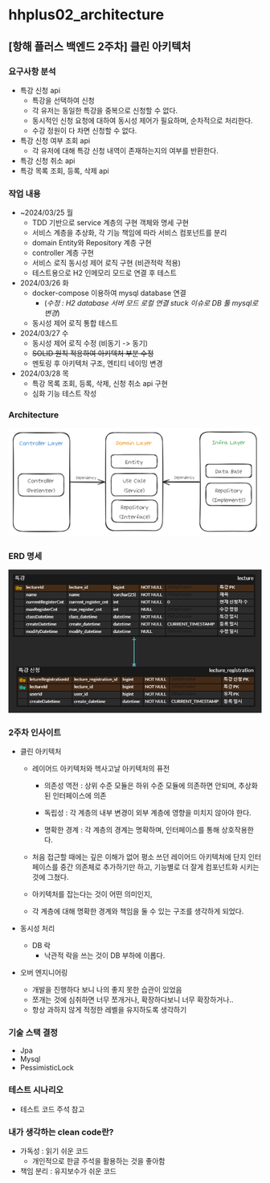# hhplus02_architecture

## [항해 플러스 백엔드 2주차] 클린 아키텍처

### 요구사항 분석
- 특강 신청 api
  - 특강을 선택하여 신청
  - 각 유저는 동일한 특강을 중복으로 신청할 수 없다.
  - 동시적인 신청 요청에 대하여 동시성 제어가 필요하며, 순차적으로 처리한다.
  - 수강 정원이 다 차면 신청할 수 없다.
- 특강 신청 여부 조회 api
  - 각 유저에 대해 특강 신청 내역이 존재하는지의 여부를 반환한다.
- 특강 신청 취소 api
- 특강 목록 조회, 등록, 삭제 api


### 작업 내용
- ~2024/03/25 월
  - TDD 기반으로 service 계층의 구현 객체와 명세 구현
  - 서비스 계층을 추상화, 각 기능 책임에 따라 서비스 컴포넌트를 분리
  - domain Entity와 Repository 계층 구현
  - controller 계층 구현
  - 서비스 로직 동시성 제어 로직 구현 (비관적락 적용)
  - 테스트용으로 H2 인메모리 모드로 연결 후 테스트
- 2024/03/26 화
  - docker-compose 이용하여 mysql database 연결
    - (*수정 : H2 database 서버 모드 로컬 연결 stuck 이슈로 DB 툴 mysql로 변경*)
  - 동시성 제어 로직 통합 테스트
- 2024/03/27 수
  - 동시성 제어 로직 수정 (비동기 -> 동기)
  - ~~SOLID 원칙 적용하여 아키텍처 부분 수정~~
  - 멘토링 후 아키텍처 구조, 엔티티 네이밍 변경
- 2024/03/28 목
  - 특강 목록 조회, 등록, 삭제, 신청 취소 api 구현
  - 심화 기능 테스트 작성

### Architecture
![architecture.PNG](architecture.PNG)
### ERD 명세
![lectureERD.png](lectureERD.png)


### 2주차 인사이트
- 클린 아키텍처
  - 레이어드 아키텍처와 헥사고날 아키텍처의 퓨전
    - 의존성 역전
      : 상위 수준 모듈은 하위 수준 모듈에 의존하면 안되며, 추상화된 인터페이스에 의존
    
    - 독립성
      : 각 계층의 내부 변경이 외부 계층에 영향을 미치지 않아야 한다.
  
    - 명확한 경계
      : 각 계층의 경계는 명확하며, 인터페이스를 통해 상호작용한다.
  
  - 처음 접근할 때에는 깊은 이해가 없어
  평소 쓰던 레이어드 아키텍처에 단지 인터페이스를 중간 의존체로 추가하기만 하고,
  기능별로 더 잘게 컴포넌트화 시키는 것에 그쳤다.
  - 아키텍처를 잡는다는 것이 어떤 의미인지,
  - 각 계층에 대해 명확한 경계와 책임을 둘 수 있는 구조를 생각하게 되었다.


- 동시성 처리
  - DB 락
    - 낙관적 락을 쓰는 것이 DB 부하에 이롭다.


- 오버 엔지니어링
  - 개발을 진행하다 보니 나의 좋지 못한 습관이 있었음
  - 쪼개는 것에 심취하면 너무 쪼개거나, 확장하다보니 너무 확장하거나..
  - 항상 과하지 않게 적정한 레벨을 유지하도록 생각하기

### 기술 스택 결정
- Jpa
- Mysql
- PessimisticLock

### 테스트 시나리오
- 테스트 코드 주석 참고

### 내가 생각하는 clean code란?
- 가독성 : 읽기 쉬운 코드
  - 개인적으로 한글 주석을 활용하는 것을 좋아함
- 책임 분리 : 유지보수가 쉬운 코드

